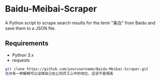 # Baidu-Meibai-Scraper

A Python script to scrape search results for the term "美白" from Baidu and save them to a JSON file.

## Requirements

- Python 3.x
- requests

```bash
git clone https://github.com/yourusername/Baidu-Meibai-Scraper.git
也许有一种解释可以诠释自己在公司员工心中的地位，应该不是很高
